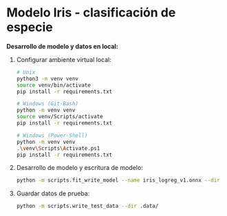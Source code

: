 # Modelo Iris - clasificación de especie

**Desarrollo de modelo y datos en local:**

1. Configurar ambiente virtual local:
    ```sh
    # Unix 
    python3 -m venv venv
    source venv/bin/activate
    pip install -r requirements.txt

    # Windows (Git-Bash)
    python -m venv venv
    source venv/Scripts/activate
    pip install -r requirements.txt

    # Windows (Power-Shell)
    python -m venv venv
    .\venv\Scripts\Activate.ps1
    pip install -r requirements.txt
    ```

2. Desarrollo de modelo y escritura de modelo:
    ```sh
    python -m scripts.fit_write_model --name iris_logreg_v1.onnx --dir .models/
    ```

3. Guardar datos de prueba:
    ```sh
    python -m scripts.write_test_data --dir .data/
    ```
